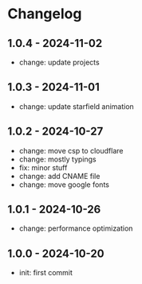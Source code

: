 # Changelog

## 1.0.4 - 2024-11-02

-   change: update projects

## 1.0.3 - 2024-11-01

-   change: update starfield animation

## 1.0.2 - 2024-10-27

-   change: move csp to cloudflare
-   change: mostly typings
-   fix: minor stuff
-   change: add CNAME file
-   change: move google fonts

## 1.0.1 - 2024-10-26

-   change: performance optimization

## 1.0.0 - 2024-10-20

-   init: first commit
